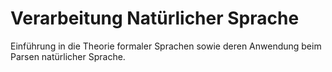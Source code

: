 # Verarbeitung Natürlicher Sprache

Einführung in die Theorie formaler Sprachen sowie deren Anwendung
beim Parsen natürlicher Sprache.

